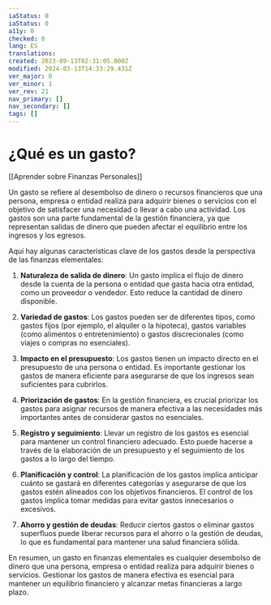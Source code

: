```yaml
---
iaStatus: 0
iaStatus: 0
a11y: 0
checked: 0
lang: ES
translations: 
created: 2023-09-13T02:31:05.000Z
modified: 2024-03-13T14:33:29.431Z
ver_major: 0
ver_minor: 1
ver_rev: 21
nav_primary: []
nav_secondary: []
tags: []
---
```

# ¿Qué es un gasto?

[[Aprender sobre Finanzas Personales]]

Un gasto se refiere al desembolso de dinero o recursos financieros que una persona, empresa o entidad realiza para adquirir bienes o servicios con el objetivo de satisfacer una necesidad o llevar a cabo una actividad. Los gastos son una parte fundamental de la gestión financiera, ya que representan salidas de dinero que pueden afectar el equilibrio entre los ingresos y los egresos.

Aquí hay algunas características clave de los gastos desde la perspectiva de las finanzas elementales:

1. **Naturaleza de salida de dinero**: Un gasto implica el flujo de dinero desde la cuenta de la persona o entidad que gasta hacia otra entidad, como un proveedor o vendedor. Esto reduce la cantidad de dinero disponible.
    
2. **Variedad de gastos**: Los gastos pueden ser de diferentes tipos, como gastos fijos (por ejemplo, el alquiler o la hipoteca), gastos variables (como alimentos o entretenimiento) o gastos discrecionales (como viajes o compras no esenciales).
    
3. **Impacto en el presupuesto**: Los gastos tienen un impacto directo en el presupuesto de una persona o entidad. Es importante gestionar los gastos de manera eficiente para asegurarse de que los ingresos sean suficientes para cubrirlos.
    
4. **Priorización de gastos**: En la gestión financiera, es crucial priorizar los gastos para asignar recursos de manera efectiva a las necesidades más importantes antes de considerar gastos no esenciales.
    
5. **Registro y seguimiento**: Llevar un registro de los gastos es esencial para mantener un control financiero adecuado. Esto puede hacerse a través de la elaboración de un presupuesto y el seguimiento de los gastos a lo largo del tiempo.
    
6. **Planificación y control**: La planificación de los gastos implica anticipar cuánto se gastará en diferentes categorías y asegurarse de que los gastos estén alineados con los objetivos financieros. El control de los gastos implica tomar medidas para evitar gastos innecesarios o excesivos.
    
7. **Ahorro y gestión de deudas**: Reducir ciertos gastos o eliminar gastos superfluos puede liberar recursos para el ahorro o la gestión de deudas, lo que es fundamental para mantener una salud financiera sólida.
    

En resumen, un gasto en finanzas elementales es cualquier desembolso de dinero que una persona, empresa o entidad realiza para adquirir bienes o servicios. Gestionar los gastos de manera efectiva es esencial para mantener un equilibrio financiero y alcanzar metas financieras a largo plazo.